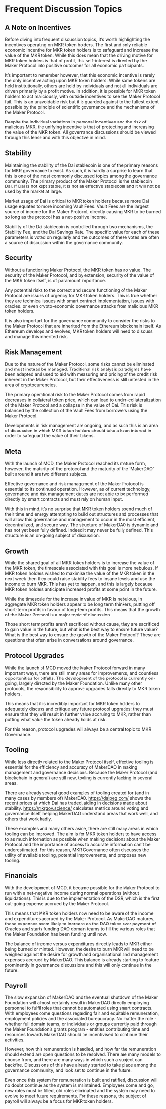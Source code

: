 # Frequent Discussion Topics

## A Note on Incentives

Before diving into frequent discussion topics, it’s worth highlighting the incentives operating on MKR token holders. The first and only reliable economic incentive for MKR token holders is to safeguard and increase the value of the MKR token. While this does mean that the driving motive for MKR token holders is that of profit, this self-interest is directed by the Maker Protocol into positive outcomes for all economic participants.

It’s important to remember however, that this economic incentive is rarely the only incentive acting upon MKR token holders. While some tokens are held institutionally, others are held by individuals and not all individuals are driven primarily by a profit motive. In addition, it is possible for MKR token holders to act maliciously, with outside incentives to see the Maker Protocol fail. This is an unavoidable risk but it is guarded against to the fullest extent possible by the principle of scientific governance and the mechanisms of the Maker Protocol.

Despite the individual variations in personal incentives and the risk of malicious MKR, the unifying incentive is that of protecting and increasing the value of the MKR token. All governance discussions should be viewed through this lense and with this objective in mind.

## Stability

Maintaining the stability of the Dai stablecoin is one of the primary reasons for MKR governance to exist. As such, it is hardly a surprise to learn that this is one of the most commonly discussed topics among the governance community. The primary product of the Maker Protocol is the stablecoin Dai. If Dai is not kept stable, it is not an effective stablecoin and it will not be used by the market at large.

Market usage of Dai is critical to MKR token holders because more Dai usage equates to more incoming Vault Fees. Vault Fees are the largest source of income for the Maker Protocol, directly causing MKR to be burned so long as the protocol has a net-positive income.

Stability of the Dai stablecoin is controlled through two mechanisms, the Stability Fee, and the Dai Savings Rate. The specific value for each of these parameters is voted on regularly and the outcomes of these votes are often a source of discussion within the governance community.

## Security

Without a functioning Maker Protocol, the MKR token has no value. The security of the Maker Protocol, and by extension, security of the value of the MKR token itself, is of paramount importance.

Any potential risks to the correct and secure functioning of the Maker Protocol are issues of urgency for MKR token holders. This is true whether they are technical issues with smart contract implementation, issues with oracles, or even crypto-economic governance attacks from malicious MKR token holders.

It is also important for the governance community to consider the risks to the Maker Protocol that are inherited from the Ethereum blockchain itself. As Ethereum develops and evolves, MKR token holders will need to discuss and manage this inherited risk.

## Risk Management

Due to the nature of the Maker Protocol, some risks cannot be eliminated and must instead be managed. Traditional risk analysis paradigms have been adapted and used to aid with measuring and pricing of the credit risk inherent in the Maker Protocol, but their effectiveness is still untested in the area of cryptocurrencies.

The primary operational risk to the Maker Protocol comes from rapid decreases in collateral token price, which can lead to under-collateralization of the Maker Protocol and a collapse in the value of Dai. This risk is balanced by the collection of the Vault Fees from borrowers using the Maker Protocol.

Developments in risk management are ongoing, and as such this is an area of discussion in which MKR token holders should take a keen interest in order to safeguard the value of their tokens.

## Meta

With the launch of MCD, the Maker Protocol reached its mature form, however, the maturity of the protocol and the maturity of the ‘MakerDAO’ built around it are two different subjects.

Effective governance and risk management of the Maker Protocol is essential to its continued operation. However, as of current technology, governance and risk management duties are not able to be performed directly by smart contracts and must rely on human input.

With this in mind, it’s no surprise that MKR token holders spend much of their time and energy attempting to build out structures and processes that will allow this governance and management to occur in the most efficient, decentralized, and secure way. The structure of MakerDAO is dynamic and has not yet been fully defined. Indeed it may never be fully defined. This structure is an on-going subject of discussion.

## Growth

While the shared goal of all MKR token holders is to increase the value of the MKR token, the timescale associated with this goal is more nebulous. If MKR token holders wished to maximise the value of the MKR token in the next week then they could raise stability fees to insane levels and use the income to burn MKR. This has yet to happen, and this is largely because MKR token holders anticipate increased profits at some point in the future.

While the timescale for the increase in value of MKR is nebulous, in aggregate MKR token holders appear to be long term thinkers, putting off short-term profits in favour of long-term profits. This means that the growth of the Maker Protocol is a major topic of discussion.

Those short term profits aren’t sacrificed without cause, they are sacrificed to gain value in the future, but what is the best way to ensure future value? What is the best way to ensure the growth of the Maker Protocol? These are questions that often arise in conversations around governance.

## Protocol Upgrades

While the launch of MCD moved the Maker Protocol forward in many important ways, there are still many areas for improvements, and countless opportunities for pitfalls. The development of the protocol is currently on-going, largely directed by the Maker Foundation. Unlike many other protocols, the responsibility to approve upgrades falls directly to MKR token holders.

This means that it is incredibly important for MKR token holders to adequately discuss and critique any future protocol upgrades: they must ensure that they will result in further value accruing to MKR, rather than putting what value the token already holds at risk.

For this reason, protocol upgrades will always be a central topic to MKR Governance.

## Tooling

While less directly related to the Maker Protocol itself, effective tooling is essential for the efficiency and accuracy of MakerDAO in making management and governance decisions. Because the Maker Protocol (and blockchain in general) are still new, tooling is currently lacking in several areas.

There are already several good examples of tooling created for (and in many cases by members of) MakerDAO. https://daipeg.com/ shows the recent prices at which Dai has traded, aiding in decisions made about stability. https://mkrgov.science/ calculates metrics around voting and governance itself, helping MakerDAO understand areas that work well, and others that work badly.

These examples and many others aside, there are still many areas in which tooling can be improved. The aim is for MKR token holders to have access to as much information as possible when making decisions about the Maker Protocol and the importance of access to accurate information can’t be underestimated. For this reason, MKR Governance often discusses the utility of available tooling, potential improvements, and proposes new tooling.

## Financials

With the development of MCD, it became possible for the Maker Protocol to run with a net-negative income during normal operations (without liquidations). This is due to the implementation of the DSR, which is the first out-going expense accrued by the Maker Protocol.

This means that MKR token holders now need to be aware of the income and expenditures accrued by the Maker Protocol. As MakerDAO matures, these expenses seem likely to increase as the DAO takes over payment of Oracles and starts funding DAO domain teams to fill the various roles that the Maker Foundation has been funding until now.

The balance of income versus expenditures directly leads to MKR either being burned or minted. However, the desire to burn MKR will need to be weighed against the desire for growth and organisational and management expenses accrued by MakerDAO. This balance is already starting to feature prominently in governance discussions and this will only continue in the future.

## Payroll

The slow expansion of MakerDAO and the eventual shutdown of the Maker Foundation will almost certainly result in MakerDAO directly employing personnel to fulfil roles that cannot be automated using smart contracts. With employees come questions regarding fair and equitable remuneration, employment policies and the associated bureaucracy. No matter the role - whether full domain teams, or individuals or groups currently paid through the Maker Foundation’s grants program - entities contributing time and resources towards MakerDAO should be incentivised to continue their activities.

However, how this remuneration is handled, and how far the remuneration should extend are open questions to be resolved. There are many models to choose from, and there are many ways in which such a subject can backfire. Discussions of this have already started to take place among the governance community, and look set to continue in the future.

Even once this system for remuneration is built and ratified, discussion will no doubt continue as the system is maintained. Employees come and go, new roles must be filled, old roles eliminated and the system may need to evolve to meet future requirements. For these reasons, the subject of payroll will always be a focus for MKR token holders.
